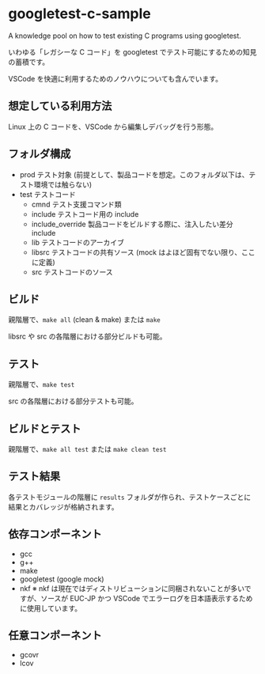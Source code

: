 # googletest-c-sample

A knowledge pool on how to test existing C programs using googletest.

いわゆる「レガシーな C コード」を googletest でテスト可能にするための知見の蓄積です。

VSCode を快適に利用するためのノウハウについても含んでいます。

## 想定している利用方法

Linux 上の C コードを、VSCode から編集しデバッグを行う形態。

## フォルダ構成

- prod テスト対象 (前提として、製品コードを想定。このフォルダ以下は、テスト環境では触らない)
- test テストコード
    - cmnd テスト支援コマンド類
    - include テストコード用の include
    - include_override 製品コードをビルドする際に、注入したい差分 include
    - lib テストコードのアーカイブ
    - libsrc テストコードの共有ソース (mock はよほど固有でない限り、ここに定義)
    - src テストコードのソース

## ビルド

親階層で、`make all` (clean & make) または `make`

libsrc や src の各階層における部分ビルドも可能。

## テスト

親階層で、`make test`

src の各階層における部分テストも可能。

## ビルドとテスト

親階層で、`make all test` または `make clean test`

## テスト結果

各テストモジュールの階層に `results` フォルダが作られ、テストケースごとに結果とカバレッジが格納されます。

## 依存コンポーネント

- gcc
- g++
- make
- googletest (google mock)
- nkf
  ※ nkf は現在ではディストリビューションに同梱されないことが多いですが、ソースが EUC-JP かつ VSCode でエラーログを日本語表示するために使用しています。

## 任意コンポーネント

- gcovr
- lcov
